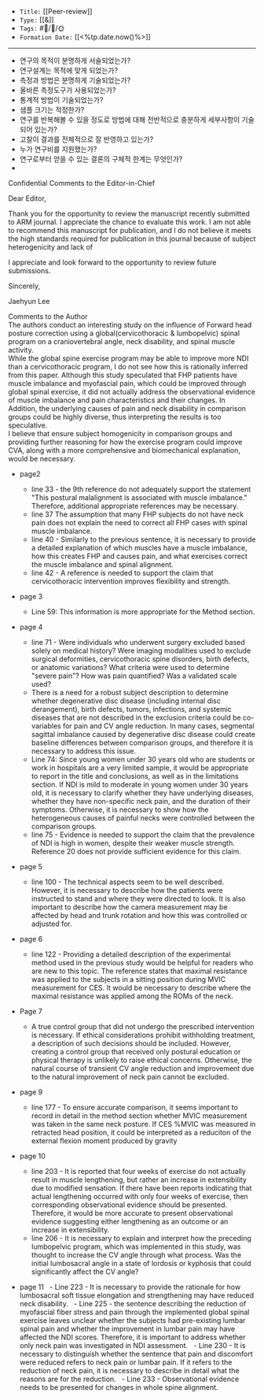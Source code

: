 
-   `Title:` [[Peer-review]]
-   `Type:` [[&]]
-   `Tags:` #🧠️/📝️/🌞️ 
-   `Formation Date:` [[<%tp.date.now()%>]]
---  
-   연구의 목적이 분명하게 서술되었는가?
-   연구설계는 목적에 맞게 되었는가?
-   측정과 방법은 분명하게 기술되었는가?
-   올바른 측정도구가 사용되었는가?
-   통계적 방법이 기술되었는가?
-   샘플 크기는 적정한가? 
-   연구를 반복해볼 수 있을 정도로 방법에 대해 전반적으로 충분하게 세부사항이 기술되어 있는가?
-   고찰이 결과를 전체적으로 잘 반영하고 있는가?
-   누가 연구비를 지원했는가?
-   연구로부터 얻을 수 있는 결론의 구체적 한계는 무엇인가?
- 
Confidential Comments to the Editor-in-Chief

Dear Editor,

Thank you for the opportunity to review the manuscript recently submitted to ARM journal. I appreciate the chance to evaluate this work. I am not able to recommend this manuscript for publication, and I do not believe it meets the high standards required for publication in this journal because of subject heterogenicity and lack of 

I appreciate and look forward to the opportunity to review future submissions.

Sincerely,

Jaehyun Lee

Comments to the Author  
The authors conduct an interesting study on the influence of Forward head posture correction using a global(cervicothoracic & lumbopelvic) spinal program on a craniovertebral angle, neck disability, and spinal muscle activity.  
While the global spine exercise program may be able to improve more NDI than a cervicothoracic program, I do not see how this is rationally inferred from this paper. Although this study speculated that FHP patients have muscle imbalance and myofascial pain, which could be improved through global spinal exercise, it did not actually address the observational evidence of muscle imbalance and pain characteristics and their changes. In Addition, the underlying causes of pain and neck disability in comparison groups could be highly diverse, thus interpreting the results is too speculative.  
I believe that ensure subject homogenicity in comparison groups and providing further reasoning for how the exercise program could improve CVA, along with a more comprehensive and biomechanical explanation, would be necessary.

- page2 
	- line 33 - the 9th reference do not adequately support the statement "This postural malalignment is associated with muscle imbalance." Therefore, additional appropriate references may be necessary.
	- line 37 The assumption that many FHP subjects do not have neck pain does not explain the need to correct all FHP cases with spinal muscle imbalance.
	- line 40 - Similarly to the previous sentence, it is necessary to provide a detailed explanation of which muscles have a muscle imbalance, how this creates FHP and causes pain, and what exercises correct the muscle imbalance and spinal alignment.
	- line 42 - A reference is needed to support the claim that cervicothoracic intervention improves flexibility and strength.
- page 3
	-  Line 59: This information is more appropriate for the Method section.
	
- page 4
	- line 71 - Were individuals who underwent surgery excluded based solely on medical history? Were imaging modalities used to exclude surgical deformities, cervicothoracic spine disorders, birth defects, or anatomic variations? What criteria were used to determine "severe pain"? How was pain quantified? Was a validated scale used?
	- There is a need for a robust subject description to determine whether degenerative disc disease (including internal disc derangement), birth defects, tumors, infections, and systemic diseases that are not described in the exclusion criteria could be co-variables for pain and CV angle reduction. In many cases, segmental sagittal imbalance caused by degenerative disc disease could create baseline differences between comparison groups, and therefore it is necessary to address this issue.
	- Line 74: Since young women under 30 years old who are students or work in hospitals are a very limited sample, it would be appropriate to report in the title and conclusions, as well as in the limitations section. If NDI is mild to moderate in young women under 30 years old, it is necessary to clarify whether they have underlying diseases, whether they have non-specific neck pain, and the duration of their symptoms. Otherwise, it is necessary to show how the heterogeneous causes of painful necks were controlled between the comparison groups.
	- line 75 - Evidence is needed to support the claim that the prevalence of NDI is high in women, despite their weaker muscle strength. Reference 20 does not provide sufficient evidence for this claim.
- page 5
	- line 100 - The technical aspects seem to be well described. However, it is necessary to describe how the patients were instructed to stand and where they were directed to look. It is also important to describe how the camera measurement may be affected by head and trunk rotation and how this was controlled or adjusted for.
- page 6
	- line 122 - Providing a detailed description of the experimental method used in the previous study would be helpful for readers who are new to this topic. The reference states that maximal resistance was applied to the subjects in a sitting position during MVIC measurement for CES. It would be necessary to describe where the maximal resistance was applied among the ROMs of the neck. 
- Page 7
	- A true control group that did not undergo the prescribed intervention is necessary. If ethical considerations prohibit withholding treatment, a description of such decisions should be included. However, creating a control group that received only postural education or physical therapy is unlikely to raise ethical concerns. Otherwise, the natural course of transient CV angle reduction and improvement due to the natural improvement of neck pain cannot be excluded.
- page 9
	- line 177 - To ensure accurate comparison, it seems important to record in detail in the method section whether MVIC measurement was taken in the same neck posture. If CES %MVIC was measured in retracted head position, it could be interpreted as a reduciton of the external flexion moment produced by gravity
- page 10
	- line 203 - It is reported that four weeks of exercise do not actually result in muscle lengthening, but rather an increase in extensibility due to modified sensation. If there have been reports indicating that actual lengthening occurred with only four weeks of exercise, then corresponding observational evidence should be presented. Therefore, it would be more accurate to present observational evidence suggesting either lengthening as an outcome or an increase in extensibility.
	- line 206 - It is necessary to explain and interpret how the preceding lumbopelvic program, which was implemented in this study, was thought to increase the CV angle through what process. Was the initial lumbosacral angle in a state of lordosis or kyphosis that could significantly affect the CV angle?

- page 11
	  - Line 223 - It is necessary to provide the rationale for how lumbosacral soft tissue elongation and strengthening may have reduced neck disability.
	  - Line 225 - the sentence describing the reduction of myofascial fiber stress and pain through the implemented global spinal exercise leaves unclear whether the subjects had pre-existing lumbar spinal pain and whether the improvement in lumbar pain may have affected the NDI scores. Therefore, it is important to address whether only neck pain was investigated in NDI assessment.
	  - Line 230 - It is necessary to distinguish whether the sentence that pain and discomfort were reduced refers to neck pain or lumbar pain. If it refers to the reduction of neck pain, it is necessary to describe in detail what the reasons are for the reduction.
	  - Line 233 - Observational evidence needs to be presented for changes in whole spine alignment.